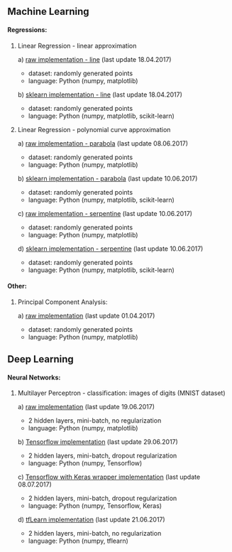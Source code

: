 ## Machine Learning

#### Regressions:

1. Linear Regression - linear approximation

	a) [raw implementation - line](https://github.com/FisherKK/F1sherKK-MachineLearning/blob/master/LinearRegression/linear/line/raw_solution/LinearRegression_Raw.ipynb) (last update 18.04.2017)
	- dataset: randomly generated points
	- language: Python (numpy, matplotlib)
	
	b) [sklearn implementation - line](https://github.com/FisherKK/F1sherKK-MachineLearning/blob/master/LinearRegression/linear/line/sklearn_solution/LinearRegression_Sklearn.ipynb) (last update 18.04.2017)
	- dataset: randomly generated points
	- language: Python (numpy, matplotlib, scikit-learn)
    

2. Linear Regression - polynomial curve approximation

	a) [raw implementation - parabola](https://github.com/FisherKK/F1sherKK-MachineLearning/blob/master/LinearRegression/polynomial/parabola/raw_solution/PolynomialRegression_Exponentation2_Raw.ipynb) (last update 08.06.2017)
	- dataset: randomly generated points
	- language: Python (numpy, matplotlib)
	
	b) [sklearn implementation - parabola](https://github.com/FisherKK/F1sherKK-MachineLearning/blob/master/LinearRegression/polynomial/parabola/sklearn_solution/PolynomialRegression_Exponentation2_Sklearn.ipynb) (last update 10.06.2017)
	- dataset: randomly generated points
	- language: Python (numpy, matplotlib, scikit-learn)

	c) [raw implementation - serpentine](https://github.com/FisherKK/F1sherKK-MachineLearning/blob/master/LinearRegression/polynomial/serpentine/raw_solution/PolynomialRegression_Exponentation3_Raw.ipynb) (last update 10.06.2017)
	- dataset: randomly generated points
	- language: Python (numpy, matplotlib)
	
    d) [sklearn implementation - serpentine](https://github.com/FisherKK/F1sherKK-MachineLearning/blob/master/LinearRegression/polynomial/serpentine/sklearn_solution/PolynomialRegression_Exponentation3_Sklearn.ipynb) (last update 10.06.2017)
	- dataset: randomly generated points
	- language: Python (numpy, matplotlib, scikit-learn)
	
#### Other:

1. Principal Component Analysis:

	a) [raw implementation](https://github.com/FisherKK/F1sherKK-MachineLearning/blob/master/PrincipalComponenAnalysis/PCA_Raw.ipynb) (last update 01.04.2017)
	- dataset: randomly generated points
	- language: Python (numpy, matplotlib)

## Deep Learning

#### Neural Networks:

1. Multilayer Perceptron - classification: images of digits (MNIST dataset)

	a) [raw implementation](https://github.com/FisherKK/F1sherKK-MachineLearning/blob/master/NeuralNetworks/MNIST-Dataset/raw_solution/MultilayerPerceptron-MNIST-Raw.ipynb) (last update 19.06.2017)
	- 2 hidden layers, mini-batch, no regularization
	- language: Python (numpy, matplotlib)

	b) [Tensorflow implementation](https://github.com/FisherKK/F1sherKK-MachineLearning/blob/master/NeuralNetworks/MNIST-Dataset/tensorflow_solution/MultilayerPerceptron-MNIST-Tensorflow.ipynb) (last update 29.06.2017)
	- 2 hidden layers, mini-batch, dropout regularization
	- language: Python (numpy, Tensorflow)
	
	c) [Tensorflow with Keras wrapper implementation](https://github.com/FisherKK/F1sherKK-MachineLearning/blob/master/NeuralNetworks/MNIST-Dataset/tensorflow-keras_solution/MultilayerPerceptron-MNIST-TensorflowWithKerasWrapper.ipynb) (last update 08.07.2017)
	- 2 hidden layers, mini-batch, dropout regularization
	- language: Python (numpy, Tensorflow, Keras)
	
	d) [tfLearn implementation](https://github.com/FisherKK/F1sherKK-MachineLearning/blob/master/NeuralNetworks/MNIST-Dataset/tflearn_solution/MultilayerPerceptron-MNIST-tflearn.ipynb) (last update 21.06.2017)
	- 2 hidden layers, mini-batch, no regularization
	- language: Python (numpy, tflearn)
